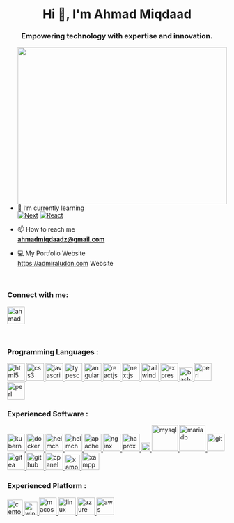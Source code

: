 <h1 align="center">Hi 👋, I'm Ahmad Miqdaad</h1>
<h3 align="center">Empowering technology with expertise and innovation.</h3>
<img src="https://raw.githubusercontent.com/admiraludon6/admiraludon6/master/images/undraw_programmer_re_owql.svg" width="480" height="360" frameBorder="0" class="giphy-embed" align="right" allowFullScreen>

- 🌱 I’m currently learning <br>
[![Next][Next.js]][Next-url] [![React][React.js]][React-url]


- 📫 How to reach me <br> **ahmadmiqdaadz@gmail.com** 

- 💻 My Portfolio Website <br> https://admiraludon.com
Website
<br>

<h3 align="left">Connect with me:</h3>
<p align="left">
<a href="linkedin.com/in/miqdaadz" target="_blank"><img align="center" src="https://raw.githubusercontent.com/admiraludon6/admiraludon6/master/icons/linkedin-svgrepo-com.svg" alt="ahmadmiqdaad zaini" height="40" width="40" /></a>
</p>

<br>
<h3 align="left">Programming Languages :</h3>
<p align="left"> 

  <a href="https://en.wikipedia.org/wiki/HTML" target="_blank" rel="noreferrer"> 
  <img src="https://raw.githubusercontent.com/admiraludon6/admiraludon6/master/icons/html-5-svgrepo-com.svg" 
       alt="html5" width="40" height="40"/> 
  </a> 

  <a href="https://en.wikipedia.org/wiki/CSS" target="_blank" rel="noreferrer"> 
  <img src="https://raw.githubusercontent.com/admiraludon6/admiraludon6/master/icons/css-3-svgrepo-com.svg" 
       alt="css3" width="40" height="40"/> 
  </a> 

  <a href="https://www.javascript.com/" target="_blank" rel="noreferrer"> 
  <img src="https://raw.githubusercontent.com/admiraludon6/admiraludon6/master/icons/js-svgrepo-com.svg" 
       alt="javascript" width="40" height="40"/> 
  </a> 

  <a href="https://www.typescriptlang.org/" target="_blank" rel="noreferrer"> 
  <img src="https://raw.githubusercontent.com/admiraludon6/admiraludon6/master/icons/typescript-icon-svgrepo-com.svg" 
       alt="typescript" width="40" height="40"/> 
  </a> 
  

  <a href="https://angular.io/" target="_blank" rel="noreferrer"> 
  <img src="https://raw.githubusercontent.com/admiraludon6/admiraludon6/master/icons/angular-svgrepo-com.svg" 
       alt="angular" width="40" height="40"/> 
  </a> 
  
  <a href="https://reactjs.org/" target="_blank" rel="noreferrer"> 
  <img src="https://raw.githubusercontent.com/admiraludon6/admiraludon6/master/icons/react-svgrepo-com.svg" 
       alt="reactjs" width="40" height="40"/> 
  </a> 
  
  <a href="https://nextjs.org/" target="_blank" rel="noreferrer"> 
  <img src="https://raw.githubusercontent.com/admiraludon6/admiraludon6/master/icons/nextjs-fill-svgrepo-com.svg" 
       alt="nextjs" width="40" height="40"/> 
  </a> 
  
  
  <a href="https://tailwindcss.com/" target="_blank" rel="noreferrer"> 
  <img src="https://raw.githubusercontent.com/admiraludon6/admiraludon6/master/icons/tailwind-svgrepo-com.svg" 
       alt="tailwindcss" width="40" height="40"/> 
  </a> 
  
  <a href="https://expressjs.com/" target="_blank" rel="noreferrer"> 
  <img src="https://raw.githubusercontent.com/admiraludon6/admiraludon6/master/icons/express-svgrepo-com.svg" 
       alt="expressjs" height="40"/> 
  </a> 

  <a href="https://www.gnu.org/software/bash/" target="_blank" rel="noreferrer"> 
  <img src="https://raw.githubusercontent.com/admiraludon6/admiraludon6/master/icons/bash-svgrepo-com.svg" 
       alt="bash" height="30"/> 
  </a> 

  <a href="https://www.perl.org/" target="_blank" rel="noreferrer"> 
  <img src="https://raw.githubusercontent.com/admiraludon6/admiraludon6/master/icons/perl2-svgrepo-com.svg" 
       alt="perl" width="40" height="40"/> 
  </a> 

  <a href="https://www.php.net/" target="_blank" rel="noreferrer"> 
  <img src="https://raw.githubusercontent.com/admiraludon6/admiraludon6/master/icons/php-svgrepo-com.svg" 
       alt="perl" width="40" height="40"/> 
  </a> 

  </p>

  <h3 align="left">Experienced Software :</h3>
  <p align="left"> 

  <a href="https://kubernetes.io/" target="_blank" rel="noreferrer"> 
  <img src="https://raw.githubusercontent.com/admiraludon6/admiraludon6/master/icons/kubernetes-svgrepo-com.svg" 
       alt="kubernetes" width="40" height="40"/> 
  </a> 

  <a href="https://www.docker.com/" target="_blank" rel="noreferrer"> 
  <img src="https://raw.githubusercontent.com/admiraludon6/admiraludon6/master/icons/docker-svgrepo-com.svg" 
       alt="docker" width="40" height="40"/> 
  </a> 

  <a href="https://helm.sh/" target="_blank" rel="noreferrer"> 
  <img src="https://raw.githubusercontent.com/admiraludon6/admiraludon6/master/icons/helm-svgrepo-com.svg" 
       alt="helmchart" width="40" height="40"/> 
  </a> 

  <a href="https://www.jenkins.io/" target="_blank" rel="noreferrer"> 
  <img src="https://raw.githubusercontent.com/admiraludon6/admiraludon6/master/icons/jenkins-svgrepo-com.svg" 
       alt="helmchart" width="40" height="40"/> 
  </a> 

  <a href="https://httpd.apache.org/" target="_blank" rel="noreferrer"> 
  <img src="https://raw.githubusercontent.com/admiraludon6/admiraludon6/master/icons/apache-svgrepo-com.svg" 
       alt="apache" width="40" height="40"/> 
  </a> 
  
  <a href="https://www.nginx.com/" target="_blank" rel="noreferrer"> 
  <img src="https://raw.githubusercontent.com/admiraludon6/admiraludon6/master/icons/nginx-svgrepo-com.svg" 
       alt="nginx" width="40" height="40"/> 
  </a> 
  
  <a href="https://www.haproxy.org/" target="_blank" rel="noreferrer"> 
  <img src="https://raw.githubusercontent.com/admiraludon6/admiraludon6/master/icons/haproxy-svgrepo-com.svg" 
       alt="haproxy" height="40"/> 
  </a> 

  <a href="https://nodejs.org/en/" target="_blank" rel="noreferrer"> 
  <img src="https://raw.githubusercontent.com/admiraludon6/admiraludon6/master/icons/nodejs-svgrepo-com.svg" 
       alt="nodejs" height="20"/> 
  </a> 

  <a href="https://www.mysql.com/" target="_blank" rel="noreferrer"> 
  <img src="https://raw.githubusercontent.com/admiraludon6/admiraludon6/master/icons/mysql-logo-svgrepo-com.svg" 
       alt="mysql" width="60"/> 
  </a> 

  <a href="https://mariadb.org/" target="_blank" rel="noreferrer"> 
  <img src="https://raw.githubusercontent.com/admiraludon6/admiraludon6/master/icons/mariadb-svgrepo-com.svg" 
       alt="mariadb" width="60"/> 
  </a> 

  <a href="https://git-scm.com/" target="_blank" rel="noreferrer"> 
  <img src="https://raw.githubusercontent.com/admiraludon6/admiraludon6/master/icons/git-svgrepo-com.svg" 
       alt="git" width="40" height="40"/> 
  </a> 

  <a href="https://gitea.io/en-us/" target="_blank" rel="noreferrer"> 
  <img src="https://raw.githubusercontent.com/admiraludon6/admiraludon6/master/icons/gitea-svgrepo-com.svg" 
       alt="gitea" width="40" height="40"/> 
  </a> 

  <a href="https://github.com/" target="_blank" rel="noreferrer"> 
  <img src="https://raw.githubusercontent.com/admiraludon6/admiraludon6/master/icons/github-svgrepo-com.svg" 
       alt="github" width="40" height="40"/> 
  </a> 

  <a href="https://cpanel.net/" target="_blank" rel="noreferrer"> 
  <img src="https://raw.githubusercontent.com/admiraludon6/admiraludon6/master/icons/cpanel-svgrepo-com.svg" 
       alt="cpanel" width="40" height="40"/> 
  </a> 

  <a href="https://www.apachefriends.org/" target="_blank" rel="noreferrer"> 
  <img src="https://raw.githubusercontent.com/admiraludon6/admiraludon6/master/icons/xampp-svgrepo-com.svg" 
       alt="xampp" height="35" height="35"/> 
  </a> 

  <a href="https://code.visualstudio.com/" target="_blank" rel="noreferrer"> 
  <img src="https://raw.githubusercontent.com/admiraludon6/admiraludon6/master/icons/vscode-svgrepo-com.svg" 
       alt="xampp" height="40"/> 
  </a> 

  </p>

  <h3 align="left">Experienced Platform :</h3>
  <p align="left"> 
  
  <a href="https://www.centos.org/" target="_blank" rel="noreferrer"> 
  <img src="https://raw.githubusercontent.com/admiraludon6/admiraludon6/master/icons/centos-svgrepo-com.svg" 
       alt="centos" height="35"/> 
  </a> 

  <a href="https://www.microsoft.com/en-my/windows/?r=1" target="_blank" rel="noreferrer"> 
  <img src="https://raw.githubusercontent.com/admiraludon6/admiraludon6/master/icons/windowsphone-color-svgrepo-com.svg" 
       alt="windows" width="30" height="30"/> 
  </a> 
  
  <a href="https://www.apple.com/my/macos/" target="_blank" rel="noreferrer"> 
  <img src="https://raw.githubusercontent.com/admiraludon6/admiraludon6/master/icons/macos-svgrepo-com.svg" 
       alt="macos" width="40" height="40"/> 
  </a> 
  
  <a href="https://www.linux.org/" target="_blank" rel="noreferrer"> 
  <img src="https://raw.githubusercontent.com/admiraludon6/admiraludon6/master/icons/linux-svgrepo-com.svg" 
       alt="linux" width="40" height="40"/> 
  </a> 
  
  <a href="https://azure.microsoft.com/en-us" target="_blank" rel="noreferrer"> 
  <img src="https://raw.githubusercontent.com/admiraludon6/admiraludon6/master/icons/azure-svgrepo-com.svg" 
       alt="azure" width="40" height="40"/> 
  </a> 
  
  <a href="https://aws.amazon.com/" target="_blank" rel="noreferrer"> 
  <img src="https://raw.githubusercontent.com/admiraludon6/admiraludon6/master/icons/aws-svgrepo-com.svg" 
       alt="aws" width="40" height="40"/> 
  </a> 
  </p>

<!-- MARKDOWN LINKS & IMAGES -->
<!-- https://www.markdownguide.org/basic-syntax/#reference-style-links -->
[Next.js]: https://img.shields.io/badge/next.js-000000?style=for-the-badge&logo=nextdotjs&logoColor=white
[Next-url]: https://nextjs.org/
[React.js]: https://img.shields.io/badge/React-20232A?style=for-the-badge&logo=react&logoColor=61DAFB
[React-url]: https://reactjs.org/